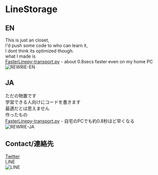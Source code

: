 # LineStorage

## EN
This is just an closet,<br>
I'd push some code to who can learn it,<br>
I dont think its optimized though.<br>
what I made is<br>
[FasterLinepy-transport.py](https://github.com/TakagiChan/LineStorage/blob/master/FasterLinepy/transport.py) - about 0.8secs faster even on my home PC<br>
![REWRIE-EN](https://i.imgur.com/M3he3Wt.png)

## JA
ただの物置です<br>
学習できる人向けにコードを書きます<br>
最適だとは思えません<br>
作ったもの<br>
[FasterLinepy-transport.py](https://github.com/TakagiChan/LineStorage/blob/master/FasterLinepy/transport.py) - 自宅のPCでも約0.8秒ほど早くなる<br>
![REWRIE-JA](https://i.imgur.com/9hcSHeZ.png)

## Contact/連絡先

[Twitter](https://twitter.com/TakagiChanDayo)<br>
LINE<br>
![LINE](https://i.imgur.com/2Cc6vJj.png)
